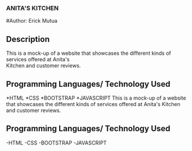 ### ANITA'S KITCHEN

#Author: Erick Mutua

## Description
This is a mock-up of a website  that showcases the different kinds of services offered at Anita's <br>
Kitchen and customer reviews.

## Programming Languages/ Technology Used
*HTML
*CSS
*BOOTSTRAP
*JAVASCRIPT
This is a mock-up of a website  that showcases the different kinds of services offered at Anita's Kitchen and customer reviews.

## Programming Languages/ Technology Used
-HTML
-CSS
-BOOTSTRAP
-JAVASCRIPT
